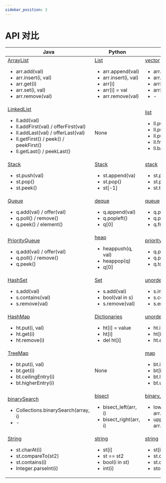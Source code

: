 ```yaml
---
sidebar_position: 3
---
```


# API 对比

| Java        | Python      | C++         |
|----------- | ----------- | ----------- |
| [ArrayList](https://docs.oracle.com/javase/8/docs/api/java/util/ArrayList.html) <ul><li>arr.add(val)</li><li>arr.insert(i, val)</li><li>arr.get(i)</li><li>arr.set(i, val)</li><li>arr.remove(val)</li></ul>   | [List](https://docs.python.org/3/tutorial/datastructures.html#more-on-lists) <ul><li>arr.append(val)</li><li>arr.insert(i, val)</li><li>arr[i]</li><li>arr[i] = val</li><li>arr.remove(val)</li></ul>        | [vector](https://www.cplusplus.com/reference/vector/vector/) <ul><li>arr.push_back(val)</li><li>arr.insert(i, val)</li><li>arr[i]</li><li>arr[i] = val</li><li> - </li></ul>       |
| [LinkedList](https://docs.oracle.com/javase/8/docs/api/java/util/LinkedList.html) <ul><li>ll.add(val)</li><li>ll.addFirst(val) / offerFirst(val)</li><li>ll.addLast(val) / offerLast(val)</li><li>ll.getFirst() / peek() / peekFirst() </li><li>ll.getLast() / peekLast()</li></ul>   | None        |  [list](https://www.cplusplus.com/reference/list/list/) <ul><li>ll.push\_back(val)</li><li>ll.push\_front(val)</li><li>ll.push\_back(val)</li><li>ll.front()</li><li>ll.back()</li></ul>     |
|[Stack](https://docs.oracle.com/javase/8/docs/api/java/util/Stack.html) <ul><li>st.push(val)</li><li>st.pop()</li><li>st.peek()</li></ul>   | [Stack](https://docs.python.org/3/tutorial/datastructures.html#using-lists-as-stacks) <ul><li>st.append(va)</li><li>st.pop()</li><li>st[-1]</li></ul> | [stack](https://www.cplusplus.com/reference/stack/stack/) <ul><li>st.push\_back()</li><li>st.pop\_back()</li><li>st.top()</li></ul>      |
|[Queue](https://docs.oracle.com/javase/8/docs/api/java/util/Queue.html) <ul><li>q.add(val) / offer(val)</li><li>q.poll() / remove()</li><li>q.peek() / element()</li></ul>   | [deque](https://docs.python.org/3/library/collections.html) <ul><li>q.append(val)</li><li>q.popleft()</li><li>q[0]</li></ul> | [queue](https://www.cplusplus.com/reference/queue/queue/) <ul><li>q.push(val)</li><li>q.pop()</li><li>q.front()</li></ul>      |
| [PriorityQueue](https://docs.oracle.com/javase/8/docs/api/java/util/PriorityQueue.html) <ul><li>q.add(val) / offer(val)</li><li>q.poll() / remove()</li><li>q.peek()</li></ul>   | [heap](https://docs.python.org/3/library/heapq.html) <ul><li>heappush(q, val)</li><li>heappop(q)</li><li>q[0]</li></ul> | [priority\_queue](https://www.cplusplus.com/reference/queue/priority_queue/) <ul><li>q.push(val)</li><li>q.pop()</li><li>q.top()</li></ul>      |
| [HashSet](https://docs.oracle.com/javase/8/docs/api/java/util/HashSet.html) <ul><li>s.add(val)</li><li>s.contains(val)</li><li>s.remove(val)</li></ul>   | [Set](https://docs.python.org/3/tutorial/datastructures.html#sets) <ul><li>s.add(val)</li><li>bool(val in s)</li><li>s.remove(val)</li></ul> | [unordered_set](https://www.cplusplus.com/reference/unordered_set/unordered_set/) <ul><li>s.insert(val)</li><li>s.count(val)</li><li>s.erase(val)</li></ul>      |
| [HashMap](https://docs.oracle.com/javase/8/docs/api/java/util/HashMap.html) <ul><li>ht.put(i, val)</li><li>ht.get(i)</li><li>ht.remove(i)</li></ul>   | [Dictionaries](https://docs.python.org/3/tutorial/datastructures.html#dictionaries) <ul><li>ht[i] = value</li><li>ht[i]</li><li>del ht[i]</li></ul> | [unordered_map](https://www.cplusplus.com/reference/unordered_map/unordered_map/) <ul><li>ht.insert({i, val})</li><li>ht[i]</li><li>ht.erase(i)</li></ul>      |
| [TreeMap](https://docs.oracle.com/javase/8/docs/api/java/util/TreeMap.html) <ul><li>bt.put(i, val)</li><li>bt.get(i)</li><li>bt.ceilingEntry(i)</li><li>bt.higherEntry(i)</li></ul>   | None | [map](https://www.cplusplus.com/reference/map/map/) <ul><li>bt.insert(i, val)</li><li>bt[i]</li><li>bt.lower\_bound(i)</li><li>bt.upper\_bound(i)</li></ul>      |
| [binarySearch](https://docs.oracle.com/javase/8/docs/api/java/util/Collections.html#binarySearch-java.util.List-T-) <ul> <li>Collections.binarySearch(array, i)</li><li> - </li></ul>|[bisect](https://docs.python.org/3/library/bisect.html) <ul><li>bisect\_left(arr, i)</li><li>bisect\_right(arr, i)</li></ul> | [binary\_search](https://www.cplusplus.com/reference/algorithm/binary_search/) <ul><li>lower\_bound(arr.begin(), arr.end(), i)</li><li>upper\_bound(arr.begin(), arr.end(), i)</li></ul>      |
| [String](https://docs.oracle.com/javase/8/docs/api/java/lang/String.html) <ul><li>st.charAt(i)</li><li>st.compareTo(st2)</li><li>st.contains(i)</li><li>Integer.parseInt(i)</li></ul>   |  [string](https://docs.python.org/3/library/string.html) <ul><li>st[i]</li><li>st == st2</li><li>bool(i in st)</li><li>int(i)</li></ul> |  [string](https://www.cplusplus.com/reference/string/string/) <ul><li>st[i]</li><li>st.compare(st2)</li><li>st.contains(i)</li><li>stoi(i)</li></ul>      |
